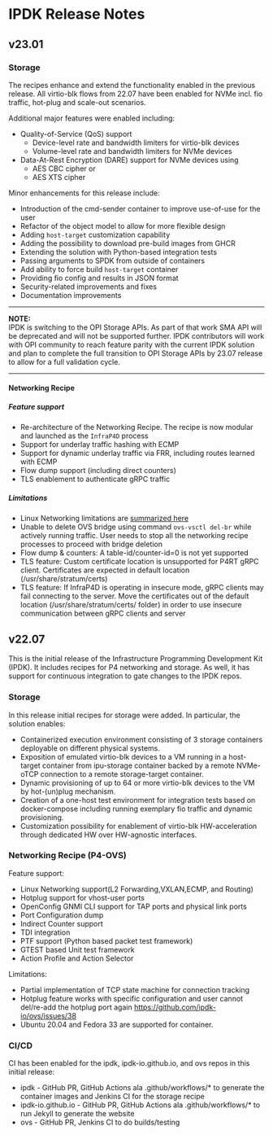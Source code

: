 # IPDK Release Notes

## v23.01

### Storage

The recipes enhance and extend the functionality enabled in the previous
release.
All virtio-blk flows from 22.07 have been enabled for NVMe incl. fio
traffic, hot-plug and scale-out scenarios.

Additional major features were enabled including:

* Quality-of-Service (QoS) support
  * Device-level rate and bandwidth limiters for virtio-blk devices
  * Volume-level rate and bandwidth limiters for NVMe devices
* Data-At-Rest Encryption (DARE) support for NVMe devices using
  * AES CBC cipher or
  * AES XTS cipher

Minor enhancements for this release include:

* Introduction of the cmd-sender container to improve use-of-use for the user
* Refactor of the object model to allow for more flexible design
* Adding `host-target` customization capability
* Adding the possibility to download pre-build images from GHCR
* Extending the solution with Python-based integration tests
* Passing arguments to SPDK from outside of containers
* Add ability to force build `host-target` container
* Providing fio config and results in JSON format
* Security-related improvements and fixes
* Documentation improvements

---

**NOTE:**\
IPDK is switching to the OPI Storage APIs. As part of that work SMA API will be
deprecated and will not be supported further.
IPDK contributors will work with OPI community to reach feature parity with the
current IPDK solution and plan to complete the full transition to OPI Storage
APIs by 23.07 release to allow for a full validation cycle.

---

#### Networking Recipe

##### Feature support

* Re-architecture of the Networking Recipe. The recipe is now modular and launched as the `InfraP4D` process
* Support for underlay traffic hashing with ECMP
* Support for dynamic underlay traffic via FRR, including routes learned with ECMP
* Flow dump support (including direct counters)
* TLS enablement to authenticate gRPC traffic

##### Limitations

* Linux Networking limitations are [summarized here](https://github.com/ipdk-io/networking-recipe/blob/main/p4src/linux_networking/README_LINUX_NETWORKING.md#limitations)
* Unable to delete OVS bridge using command `ovs-vsctl del-br` while actively running traffic. User needs to stop all the networking recipe processes to proceed with bridge deletion
* Flow dump & counters: A table-id/counter-id=0 is not yet supported
* TLS feature: Custom certificate location is unsupported for P4RT gRPC client. Certificates are expected in default location (/usr/share/stratum/certs)
* TLS feature: If InfraP4D is operating in insecure mode, gRPC clients may fail connecting
to the server. Move the certificates out of the default location (/usr/share/stratum/certs/ folder)
in order to use insecure communication between gRPC clients and server


## v22.07

This is the initial release of the Infrastructure Programming Development Kit
(IPDK).  It includes recipes for P4 networking and storage.  As well, it has
support for continuous integration to gate changes to the IPDK repos.

### Storage

In this release initial recipes for storage were added. In particular,
the solution enables:

* Containerized execution environment consisting of 3 storage containers
deployable on different physical systems.
* Exposition of emulated virtio-blk devices to a VM running in a host-target
container from ipu-storage container backed by a remote NVMe-oTCP connection
to a remote storage-target container.
* Dynamic provisioning of up to 64 or more virtio-blk devices to the VM by
hot-(un)plug mechanism.
* Creation of a one-host test environment for integration tests based on
docker-compose including running exemplary fio traffic and dynamic provisioning.
* Customization possibility for enablement of virtio-blk HW-acceleration
through dedicated HW over HW-agnostic interfaces.

### Networking Recipe (P4-OVS)

Feature support:

* Linux Networking support(L2 Forwarding,VXLAN,ECMP, and Routing)
* Hotplug support for vhost-user ports
* OpenConfig GNMI CLI support for TAP ports and physical link ports
* Port Configuration dump
* Indirect Counter support
* TDI integration
* PTF support (Python based packet test framework)
* GTEST based Unit test framework
* Action Profile and Action Selector

Limitations:

* Partial implementation of TCP state machine for connection tracking
* Hotplug feature works with specific configuration and user cannot del/re-add
the hotplug port again <https://github.com/ipdk-io/ovs/issues/38>
* Ubuntu 20.04 and Fedora 33 are supported for container.

### CI/CD

CI has been enabled for the ipdk, ipdk-io.github.io, and ovs repos in this
initial release:

* ipdk - GitHub PR, GitHub Actions ala .github/workflows/* to generate the
  container images and Jenkins CI for the storage recipe
* ipdk-io.github.io - GitHub PR, GitHub Actions ala .github/workflows/* to
  run Jekyll to generate the website
* ovs - GitHub PR, Jenkins CI to do builds/testing
